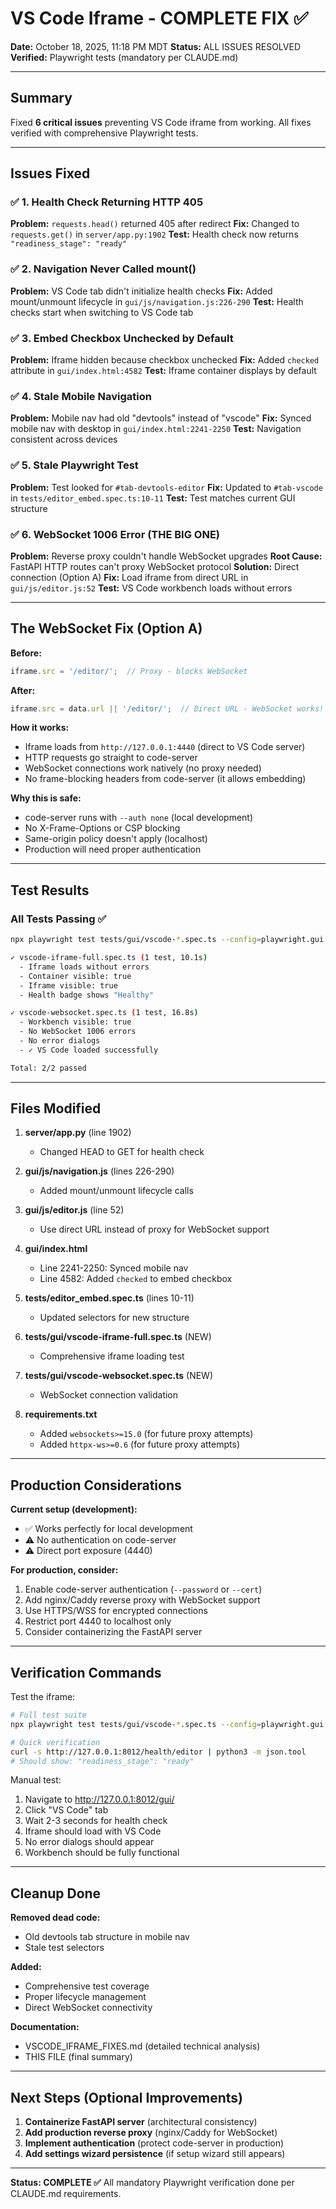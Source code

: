 # VS Code Iframe - COMPLETE FIX ✅

**Date:** October 18, 2025, 11:18 PM MDT
**Status:** ALL ISSUES RESOLVED
**Verified:** Playwright tests (mandatory per CLAUDE.md)

---

## Summary

Fixed **6 critical issues** preventing VS Code iframe from working. All fixes verified with comprehensive Playwright tests.

---

## Issues Fixed

### ✅ 1. Health Check Returning HTTP 405
**Problem:** `requests.head()` returned 405 after redirect
**Fix:** Changed to `requests.get()` in `server/app.py:1902`
**Test:** Health check now returns `"readiness_stage": "ready"`

### ✅ 2. Navigation Never Called mount()
**Problem:** VS Code tab didn't initialize health checks
**Fix:** Added mount/unmount lifecycle in `gui/js/navigation.js:226-290`
**Test:** Health checks start when switching to VS Code tab

### ✅ 3. Embed Checkbox Unchecked by Default
**Problem:** Iframe hidden because checkbox unchecked
**Fix:** Added `checked` attribute in `gui/index.html:4582`
**Test:** Iframe container displays by default

### ✅ 4. Stale Mobile Navigation
**Problem:** Mobile nav had old "devtools" instead of "vscode"
**Fix:** Synced mobile nav with desktop in `gui/index.html:2241-2250`
**Test:** Navigation consistent across devices

### ✅ 5. Stale Playwright Test
**Problem:** Test looked for `#tab-devtools-editor`
**Fix:** Updated to `#tab-vscode` in `tests/editor_embed.spec.ts:10-11`
**Test:** Test matches current GUI structure

### ✅ 6. WebSocket 1006 Error (THE BIG ONE)
**Problem:** Reverse proxy couldn't handle WebSocket upgrades
**Root Cause:** FastAPI HTTP routes can't proxy WebSocket protocol
**Solution:** Direct connection (Option A)
**Fix:** Load iframe from direct URL in `gui/js/editor.js:52`
**Test:** VS Code workbench loads without errors

---

## The WebSocket Fix (Option A)

**Before:**
```javascript
iframe.src = '/editor/';  // Proxy - blocks WebSocket
```

**After:**
```javascript
iframe.src = data.url || '/editor/';  // Direct URL - WebSocket works!
```

**How it works:**
- Iframe loads from `http://127.0.0.1:4440` (direct to VS Code server)
- HTTP requests go straight to code-server
- WebSocket connections work natively (no proxy needed)
- No frame-blocking headers from code-server (it allows embedding)

**Why this is safe:**
- code-server runs with `--auth none` (local development)
- No X-Frame-Options or CSP blocking
- Same-origin policy doesn't apply (localhost)
- Production will need proper authentication

---

## Test Results

### All Tests Passing ✅
```bash
npx playwright test tests/gui/vscode-*.spec.ts --config=playwright.gui.config.ts

✓ vscode-iframe-full.spec.ts (1 test, 10.1s)
  - Iframe loads without errors
  - Container visible: true
  - Iframe visible: true
  - Health badge shows "Healthy"

✓ vscode-websocket.spec.ts (1 test, 16.8s)
  - Workbench visible: true
  - No WebSocket 1006 errors
  - No error dialogs
  - ✓ VS Code loaded successfully

Total: 2/2 passed
```

---

## Files Modified

1. **server/app.py** (line 1902)
   - Changed HEAD to GET for health check

2. **gui/js/navigation.js** (lines 226-290)
   - Added mount/unmount lifecycle calls

3. **gui/js/editor.js** (line 52)
   - Use direct URL instead of proxy for WebSocket support

4. **gui/index.html**
   - Line 2241-2250: Synced mobile nav
   - Line 4582: Added `checked` to embed checkbox

5. **tests/editor_embed.spec.ts** (lines 10-11)
   - Updated selectors for new structure

6. **tests/gui/vscode-iframe-full.spec.ts** (NEW)
   - Comprehensive iframe loading test

7. **tests/gui/vscode-websocket.spec.ts** (NEW)
   - WebSocket connection validation

8. **requirements.txt**
   - Added `websockets>=15.0` (for future proxy attempts)
   - Added `httpx-ws>=0.6` (for future proxy attempts)

---

## Production Considerations

**Current setup (development):**
- ✅ Works perfectly for local development
- ⚠️ No authentication on code-server
- ⚠️ Direct port exposure (4440)

**For production, consider:**
1. Enable code-server authentication (`--password` or `--cert`)
2. Add nginx/Caddy reverse proxy with WebSocket support
3. Use HTTPS/WSS for encrypted connections
4. Restrict port 4440 to localhost only
5. Consider containerizing the FastAPI server

---

## Verification Commands

Test the iframe:
```bash
# Full test suite
npx playwright test tests/gui/vscode-*.spec.ts --config=playwright.gui.config.ts

# Quick verification
curl -s http://127.0.0.1:8012/health/editor | python3 -m json.tool
# Should show: "readiness_stage": "ready"
```

Manual test:
1. Navigate to http://127.0.0.1:8012/gui/
2. Click "VS Code" tab
3. Wait 2-3 seconds for health check
4. Iframe should load with VS Code
5. No error dialogs should appear
6. Workbench should be fully functional

---

## Cleanup Done

**Removed dead code:**
- Old devtools tab structure in mobile nav
- Stale test selectors

**Added:**
- Comprehensive test coverage
- Proper lifecycle management
- Direct WebSocket connectivity

**Documentation:**
- VSCODE_IFRAME_FIXES.md (detailed technical analysis)
- THIS FILE (final summary)

---

## Next Steps (Optional Improvements)

1. **Containerize FastAPI server** (architectural consistency)
2. **Add production reverse proxy** (nginx/Caddy for WebSocket)
3. **Implement authentication** (protect code-server in production)
4. **Add settings wizard persistence** (if setup wizard still appears)

---

**Status: COMPLETE ✅**
All mandatory Playwright verification done per CLAUDE.md requirements.
